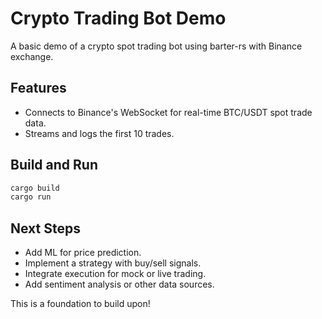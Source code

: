 # Crypto Trading Bot Demo

A basic demo of a crypto spot trading bot using barter-rs with Binance exchange.

## Features
- Connects to Binance's WebSocket for real-time BTC/USDT spot trade data.
- Streams and logs the first 10 trades.

## Build and Run
```bash
cargo build
cargo run
```

## Next Steps
- Add ML for price prediction.
- Implement a strategy with buy/sell signals.
- Integrate execution for mock or live trading.
- Add sentiment analysis or other data sources.

This is a foundation to build upon!